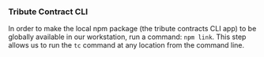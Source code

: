 ### Tribute Contract CLI

In order to make the local npm package (the tribute contracts CLI app) to be globally available in our workstation, run a command: `npm link`. This step allows us to run the `tc` command at any location from the command line.
